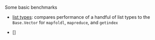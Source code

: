 Some basic benchmarks

- [list types](docs/list-comparisons/list-comparisons.md): compares performance
  of a handful of list types to the `Base.Vector` for `mapfoldl`, `mapreduce`,
  and `getindex`

- []
